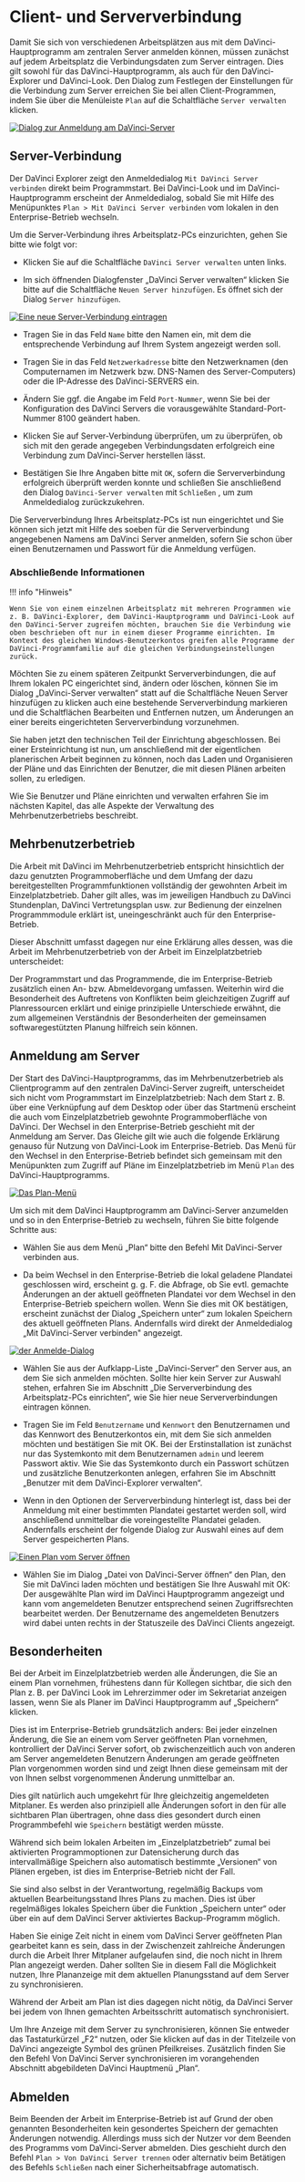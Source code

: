 # Client- und Serververbindung

Damit Sie sich von verschiedenen Arbeitsplätzen aus mit dem DaVinci-Hauptprogramm am zentralen Server anmelden können, müssen zunächst auf jedem Arbeitsplatz die Verbindungsdaten zum Server eintragen. Dies gilt sowohl für das DaVinci-Hauptprogramm, als auch für den DaVinci-Explorer und  DaVinci-Look. Den Dialog zum Festlegen der Einstellungen für die Verbindung zum Server erreichen Sie bei allen Client-Programmen, indem Sie über die Menüleiste `Plan` auf die Schaltfläche `Server verwalten` klicken.

[![Dialog zur Anmeldung am DaVinci-Server][1]][1] 

## Server-Verbindung

Der DaVinci Explorer zeigt den Anmeldedialog `Mit DaVinci Server verbinden` direkt beim Programmstart. Bei DaVinci-Look und im DaVinci-Hauptprogramm erscheint der Anmeldedialog, sobald Sie mit Hilfe des Menüpunktes `Plan > Mit DaVinci Server verbinden` vom lokalen in den Enterprise-Betrieb wechseln.

Um die Server-Verbindung ihres Arbeitsplatz-PCs einzurichten, gehen Sie bitte wie folgt vor:

* Klicken Sie auf die Schaltfläche `DaVinci Server verwalten` unten links.

* Im sich öffnenden Dialogfenster „DaVinci Server verwalten“ klicken Sie bitte auf die Schaltfläche `Neuen Server hinzufügen`. Es öffnet sich der Dialog `Server hinzufügen`.

[![Eine neue Server-Verbindung eintragen][2]][2] 

* Tragen Sie in das Feld `Name` bitte den Namen ein, mit dem die entsprechende Verbindung auf Ihrem System angezeigt werden soll.

* Tragen Sie in das Feld `Netzwerkadresse` bitte den Netzwerknamen (den Computernamen im Netzwerk bzw. DNS-Namen des Server-Computers) oder die IP-Adresse des DaVinci-SERVERS ein.

* Ändern Sie ggf. die Angabe im Feld `Port-Nummer`, wenn Sie bei der Konfiguration des DaVinci Servers die vorausgewählte Standard-Port-Nummer 8100 geändert haben.

* Klicken Sie auf Server-Verbindung überprüfen, um zu überprüfen, ob sich mit den gerade angegeben Verbindungsdaten erfolgreich eine Verbindung zum DaVinci-Server herstellen lässt.

* Bestätigen Sie Ihre Angaben bitte mit `OK`, sofern die Serververbindung erfolgreich überprüft werden konnte und schließen Sie anschließend den Dialog `DaVinci-Server verwalten` mit `Schließen` , um zum Anmeldedialog zurückzukehren.

Die Serververbindung Ihres Arbeitsplatz-PCs ist nun eingerichtet und Sie können sich jetzt mit Hilfe des soeben für die Serververbindung angegebenen Namens am DaVinci Server anmelden, sofern Sie schon über einen Benutzernamen und Passwort für die Anmeldung verfügen.

### Abschließende Informationen

!!! info "Hinweis"

    Wenn Sie von einem einzelnen Arbeitsplatz mit mehreren Programmen wie z. B. DaVinci-Explorer, dem DaVinci-Hauptprogramm und DaVinci-Look auf den DaVinci-Server zugreifen möchten, brauchen Sie die Verbindung wie oben beschrieben oft nur in einem dieser Programme einrichten. Im Kontext des gleichen Windows-Benutzerkontos greifen alle Programme der DaVinci-Programmfamilie auf die gleichen Verbindungseinstellungen zurück. 

Möchten Sie zu einem späteren Zeitpunkt Serververbindungen, die auf Ihrem lokalen PC eingerichtet sind, ändern oder löschen, können Sie im Dialog „DaVinci-Server verwalten“ statt auf die Schaltfläche Neuen Server hinzufügen zu klicken auch eine bestehende Serververbindung markieren und die Schaltflächen Bearbeiten und Entfernen nutzen, um Änderungen an einer bereits eingerichteten Serververbindung vorzunehmen.

Sie haben jetzt den technischen Teil der Einrichtung abgeschlossen. Bei einer Ersteinrichtung ist nun, um anschließend mit der eigentlichen planerischen Arbeit beginnen zu können, noch das Laden und Organisieren der Pläne und das Einrichten der Benutzer, die mit diesen Plänen arbeiten sollen, zu erledigen. 

Wie Sie Benutzer und Pläne einrichten und verwalten erfahren Sie im nächsten Kapitel, das alle Aspekte der Verwaltung des Mehrbenutzerbetriebs beschreibt.

## Mehrbenutzerbetrieb

Die Arbeit mit DaVinci im Mehrbenutzerbetrieb entspricht hinsichtlich der dazu genutzten Programmoberfläche und dem Umfang der dazu bereitgestellten Programmfunktionen vollständig der gewohnten Arbeit im Einzelplatzbetrieb. Daher gilt alles, was im jeweiligen Handbuch zu DaVinci Stundenplan, DaVinci Vertretungsplan usw. zur Bedienung der einzelnen Programmmodule erklärt ist, uneingeschränkt auch für den Enterprise-Betrieb. 

Dieser Abschnitt umfasst dagegen nur eine Erklärung alles dessen, was die Arbeit im Mehrbenutzerbetrieb von der Arbeit im Einzelplatzbetrieb unterscheidet:

Der Programmstart und das Programmende, die im Enterprise-Betrieb zusätzlich einen An- bzw. Abmeldevorgang umfassen. Weiterhin wird die Besonderheit des Auftretens von Konflikten beim
gleichzeitigen Zugriff auf Planressourcen erklärt und einige prinzipielle Unterschiede erwähnt, die zum allgemeinen Verständnis der Besonderheiten der gemeinsamen softwaregestützten Planung hilfreich
sein können.

## Anmeldung am Server

Der Start des DaVinci-Hauptprogramms, das im Mehrbenutzerbetrieb als Clientprogramm auf den zentralen DaVinci-Server zugreift, unterscheidet sich nicht vom Programmstart im Einzelplatzbetrieb: Nach dem Start z. B. über eine Verknüpfung auf dem Desktop oder über das Startmenü erscheint die auch vom Einzelplatzbetrieb gewohnte Programmoberfläche von DaVinci. Der Wechsel in den Enterprise-Betrieb geschieht mit der Anmeldung am Server. Das Gleiche gilt wie auch die folgende Erklärung genauso für Nutzung von DaVinci-Look im Enterprise-Betrieb. Das Menü für den Wechsel in den Enterprise-Betrieb befindet sich gemeinsam mit den Menüpunkten zum Zugriff auf Pläne im Einzelplatzbetrieb im Menü `Plan` des DaVinci-Hauptprogramms.

[![Das Plan-Menü][3]][3] 

Um sich mit dem DaVinci Hauptprogramm am DaVinci-Server anzumelden und so in den Enterprise-Betrieb zu wechseln, führen Sie bitte folgende Schritte aus:

* Wählen Sie aus dem Menü „Plan“ bitte den Befehl Mit DaVinci-Server verbinden aus.

* Da beim Wechsel in den Enterprise-Betrieb die lokal geladene Plandatei geschlossen wird, erscheint g. g. F. die Abfrage, ob Sie evtl. gemachte Änderungen an der aktuell geöffneten Plandatei vor dem Wechsel in den Enterprise-Betrieb speichern wollen. Wenn Sie dies mit OK bestätigen, erscheint zunächst der Dialog „Speichern unter“ zum lokalen Speichern des aktuell geöffneten Plans. Andernfalls wird direkt der Anmeldedialog „Mit DaVinci-Server verbinden" angezeigt.

[![der Anmelde-Dialog][4]][4] 

* Wählen Sie aus der Aufklapp-Liste „DaVinci-Server“ den Server aus, an dem Sie sich anmelden möchten. Sollte hier kein Server zur Auswahl stehen, erfahren Sie im Abschnitt „Die Serververbindung des Arbeitsplatz-PCs einrichten“, wie Sie hier neue Serververbindungen eintragen können.

* Tragen Sie im Feld `Benutzername` und `Kennwort` den Benutzernamen und das Kennwort des Benutzerkontos ein, mit dem Sie sich anmelden möchten und bestätigen Sie mit OK. Bei der Erstinstallation ist zunächst nur das Systemkonto mit dem Benutzernamen `admin` und leerem Passwort aktiv. Wie Sie das Systemkonto durch ein Passwort schützen und zusätzliche Benutzerkonten anlegen, erfahren Sie im Abschnitt „Benutzer mit dem DaVinci-Explorer verwalten“.

* Wenn in den Optionen der Serververbindung hinterlegt ist, dass bei der Anmeldung mit einer bestimmten Plandatei gestartet werden soll, wird anschließend unmittelbar die voreingestellte Plandatei geladen. Andernfalls erscheint der folgende Dialog zur Auswahl eines auf dem Server gespeicherten Plans.

[![Einen Plan vom Server öffnen][5]][5] 

* Wählen Sie im Dialog „Datei von DaVinci-Server öffnen“ den Plan, den Sie mit DaVinci laden möchten und bestätigen Sie Ihre Auswahl mit OK: Der ausgewählte Plan wird im DaVinci Hauptprogramm angezeigt und kann vom angemeldeten Benutzer entsprechend seinen Zugriffsrechten bearbeitet werden. Der Benutzername des angemeldeten Benutzers wird dabei unten rechts in der Statuszeile des DaVinci Clients angezeigt.

## Besonderheiten

Bei der Arbeit im Einzelplatzbetrieb werden alle Änderungen, die Sie an einem Plan vornehmen, frühestens dann für Kollegen sichtbar, die sich den Plan z. B. per DaVinci Look im Lehrerzimmer oder im Sekretariat anzeigen lassen, wenn Sie als Planer im DaVinci Hauptprogramm auf „Speichern“ klicken. 

Dies ist im Enterprise-Betrieb grundsätzlich anders: Bei jeder einzelnen Änderung, die Sie an einem vom Server geöffneten Plan vornehmen, kontrolliert der DaVinci Server sofort, ob zwischenzeitlich auch von anderen am Server angemeldeten Benutzern Änderungen am gerade geöffneten Plan vorgenommen worden sind und zeigt Ihnen diese gemeinsam mit der von Ihnen selbst vorgenommenen Änderung unmittelbar an. 

Dies gilt natürlich auch umgekehrt für Ihre gleichzeitig angemeldeten Mitplaner. Es werden also prinzipiell alle Änderungen sofort in den für alle sichtbaren Plan übertragen, ohne dass dies gesondert durch einen Programmbefehl wie `Speichern` bestätigt werden müsste. 

Während sich beim lokalen Arbeiten im „Einzelplatzbetrieb“ zumal bei aktivierten Programmoptionen zur Datensicherung durch das intervallmäßige Speichern also automatisch bestimmte „Versionen“ von Plänen ergeben, ist dies im Enterprise-Betrieb nicht der Fall. 

Sie sind also selbst in der Verantwortung, regelmäßig Backups vom aktuellen Bearbeitungsstand Ihres Plans zu machen. Dies ist über regelmäßiges lokales Speichern über die Funktion „Speichern unter“ oder über ein auf dem DaVinci Server aktiviertes Backup-Programm möglich.

Haben Sie einige Zeit nicht in einem vom DaVinci Server geöffneten Plan gearbeitet kann es sein, dass in der Zwischenzeit zahlreiche Änderungen durch die Arbeit Ihrer Mitplaner aufgelaufen sind, die noch nicht in Ihrem Plan angezeigt werden. Daher sollten Sie in diesem Fall die Möglichkeit nutzen, Ihre Plananzeige mit dem aktuellen Planungsstand auf dem Server zu synchronisieren. 

Während der Arbeit am Plan ist dies dagegen nicht nötig, da DaVinci Server bei jedem von Ihnen gemachten Arbeitsschritt automatisch synchronisiert. 

Um Ihre Anzeige mit dem Server zu synchronisieren, können Sie entweder das Tastaturkürzel „F2“ nutzen, oder Sie klicken auf das in der Titelzeile von DaVinci angezeigte Symbol des grünen Pfeilkreises. Zusätzlich finden Sie den Befehl Von DaVinci Server synchronisieren im vorangehenden Abschnitt abgebildeten DaVinci Hauptmenü „Plan“.

## Abmelden

Beim Beenden der Arbeit im Enterprise-Betrieb ist auf Grund der oben genannten Besonderheiten kein gesondertes Speichern der gemachten Änderungen notwendig. Allerdings muss sich der Nutzer vor dem Beenden des Programms vom DaVinci-Server abmelden. Dies geschieht durch den Befehl `Plan > Von DaVinci Server trennen` oder alternativ beim Betätigen des Befehls `Schließen` nach einer Sicherheitsabfrage automatisch.

[1]:/assets/images/server/server11.png
[2]:/assets/images/server/server17.png
[3]:/assets/images/server/server33.png
[4]:/assets/images/server/server34.png
[5]:/assets/images/server/server16.png 